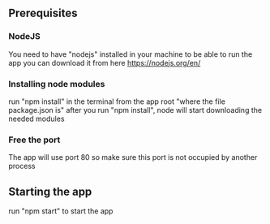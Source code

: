 ## Prerequisites

### NodeJS

You need to have "nodejs" installed in your machine to be able to run the app
you can download it from here https://nodejs.org/en/

### Installing node modules

run "npm install" in the terminal from the app root "where the file package.json is"
after you run "npm install", node will start downloading the needed modules

### Free the port

The app will use port 80 so make sure this port is not occupied by another process

## Starting the app

run "npm start" to start the app
